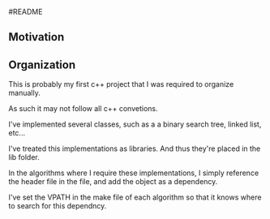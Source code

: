 #README

## Motivation

## Organization
This is probably my first c++ project that I was required to organize manually.

As such it may not follow all c++ convetions.

I've implemented several classes, such as a a binary search tree, linked list, etc...

I've treated this implementations as libraries. And thus they're placed in the lib folder.

In the algorithms where I require these implementations, I simply reference the
header file in the file, and add the object as a dependency.

I've set the VPATH in the make file of each algorithm so that it knows where to search for this dependncy.
